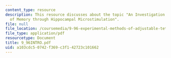 ```yaml
---
content_type: resource
description: This resource discusses about the topic "An Investigation into the Mechanisms
  of Memory through Hippocampal Microstimulation".
file: null
file_location: /coursemedia/9-96-experimental-methods-of-adjustable-tetrode-array-neurophysiology-january-iap-2001/a103cdc50742f369c3f142723c101662_9_96INTRO.pdf
file_type: application/pdf
resourcetype: Document
title: 9_96INTRO.pdf
uid: a103cdc5-0742-f369-c3f1-42723c101662
---
```

